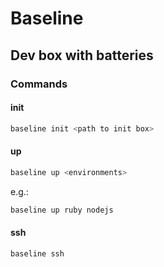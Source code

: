 # Baseline
## Dev box with batteries

### Commands

#### init

```bash
baseline init <path to init box>
```

#### up

```bash
baseline up <environments>
```

e.g.:
```bash
baseline up ruby nodejs
```

#### ssh
```bash
baseline ssh
```
